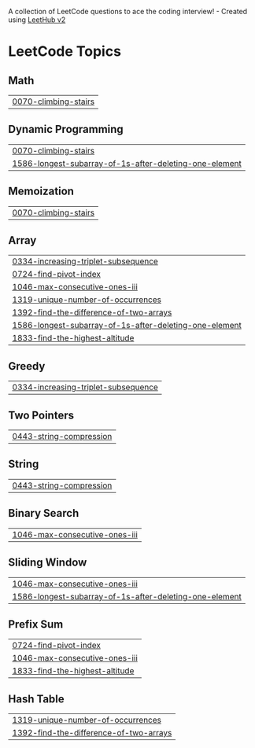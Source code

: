 A collection of LeetCode questions to ace the coding interview! - Created using [LeetHub v2](https://github.com/arunbhardwaj/LeetHub-2.0)
<!---LeetCode Topics Start-->
# LeetCode Topics
## Math
|  |
| ------- |
| [0070-climbing-stairs](https://github.com/SAIMANASA/Leetcode/tree/master/0070-climbing-stairs) |
## Dynamic Programming
|  |
| ------- |
| [0070-climbing-stairs](https://github.com/SAIMANASA/Leetcode/tree/master/0070-climbing-stairs) |
| [1586-longest-subarray-of-1s-after-deleting-one-element](https://github.com/SAIMANASA/Leetcode/tree/master/1586-longest-subarray-of-1s-after-deleting-one-element) |
## Memoization
|  |
| ------- |
| [0070-climbing-stairs](https://github.com/SAIMANASA/Leetcode/tree/master/0070-climbing-stairs) |
## Array
|  |
| ------- |
| [0334-increasing-triplet-subsequence](https://github.com/SAIMANASA/Leetcode/tree/master/0334-increasing-triplet-subsequence) |
| [0724-find-pivot-index](https://github.com/SAIMANASA/Leetcode/tree/master/0724-find-pivot-index) |
| [1046-max-consecutive-ones-iii](https://github.com/SAIMANASA/Leetcode/tree/master/1046-max-consecutive-ones-iii) |
| [1319-unique-number-of-occurrences](https://github.com/SAIMANASA/Leetcode/tree/master/1319-unique-number-of-occurrences) |
| [1392-find-the-difference-of-two-arrays](https://github.com/SAIMANASA/Leetcode/tree/master/1392-find-the-difference-of-two-arrays) |
| [1586-longest-subarray-of-1s-after-deleting-one-element](https://github.com/SAIMANASA/Leetcode/tree/master/1586-longest-subarray-of-1s-after-deleting-one-element) |
| [1833-find-the-highest-altitude](https://github.com/SAIMANASA/Leetcode/tree/master/1833-find-the-highest-altitude) |
## Greedy
|  |
| ------- |
| [0334-increasing-triplet-subsequence](https://github.com/SAIMANASA/Leetcode/tree/master/0334-increasing-triplet-subsequence) |
## Two Pointers
|  |
| ------- |
| [0443-string-compression](https://github.com/SAIMANASA/Leetcode/tree/master/0443-string-compression) |
## String
|  |
| ------- |
| [0443-string-compression](https://github.com/SAIMANASA/Leetcode/tree/master/0443-string-compression) |
## Binary Search
|  |
| ------- |
| [1046-max-consecutive-ones-iii](https://github.com/SAIMANASA/Leetcode/tree/master/1046-max-consecutive-ones-iii) |
## Sliding Window
|  |
| ------- |
| [1046-max-consecutive-ones-iii](https://github.com/SAIMANASA/Leetcode/tree/master/1046-max-consecutive-ones-iii) |
| [1586-longest-subarray-of-1s-after-deleting-one-element](https://github.com/SAIMANASA/Leetcode/tree/master/1586-longest-subarray-of-1s-after-deleting-one-element) |
## Prefix Sum
|  |
| ------- |
| [0724-find-pivot-index](https://github.com/SAIMANASA/Leetcode/tree/master/0724-find-pivot-index) |
| [1046-max-consecutive-ones-iii](https://github.com/SAIMANASA/Leetcode/tree/master/1046-max-consecutive-ones-iii) |
| [1833-find-the-highest-altitude](https://github.com/SAIMANASA/Leetcode/tree/master/1833-find-the-highest-altitude) |
## Hash Table
|  |
| ------- |
| [1319-unique-number-of-occurrences](https://github.com/SAIMANASA/Leetcode/tree/master/1319-unique-number-of-occurrences) |
| [1392-find-the-difference-of-two-arrays](https://github.com/SAIMANASA/Leetcode/tree/master/1392-find-the-difference-of-two-arrays) |
<!---LeetCode Topics End-->
